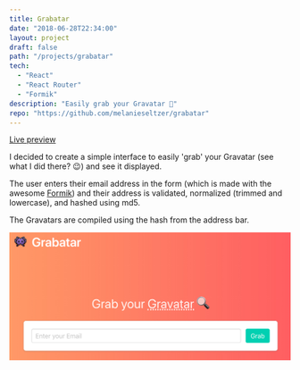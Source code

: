 ```yaml
---
title: Grabatar
date: "2018-06-28T22:34:00"
layout: project
draft: false
path: "/projects/grabatar"
tech:
  - "React"
  - "React Router"
  - "Formik"
description: "Easily grab your Gravatar 👾"
repo: "https://github.com/melanieseltzer/grabatar"
---
```


[Live preview](https://grabatar.netlify.com/)

I decided to create a simple interface to easily 'grab' your Gravatar (see what I did there? 😉) and see it displayed.

The user enters their email address in the form (which is made with the awesome <a href="https://github.com/jaredpalmer/formik" target="_blank">Formik</a>) and their address is validated, normalized (trimmed and lowercase), and hashed using md5.

The Gravatars are compiled using the hash from the address bar.

![Grabatar.jpg](./Grabatar.jpg)